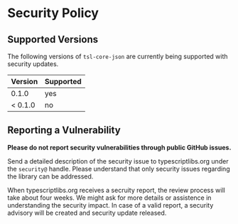 Security Policy
===============



Supported Versions
------------------

The following versions of `tsl-core-json` are currently being supported with
security updates.

| Version | Supported |
| ------- | --------- |
| 0.1.0   | yes       |
| < 0.1.0 | no        |



Reporting a Vulnerability
-------------------------

**Please do not report security vulnerabilities through public GitHub issues.**

Send a detailed description of the security issue to typescriptlibs.org under
the `security@` handle.
Please understand that only security issues regarding the library can be
addressed.

When typescriptlibs.org receives a secruity report, the review process will take
about four weeks.
We might ask for more details or assistence in understanding the security
impact.
In case of a valid report, a security advisory will be created and security
update released.
